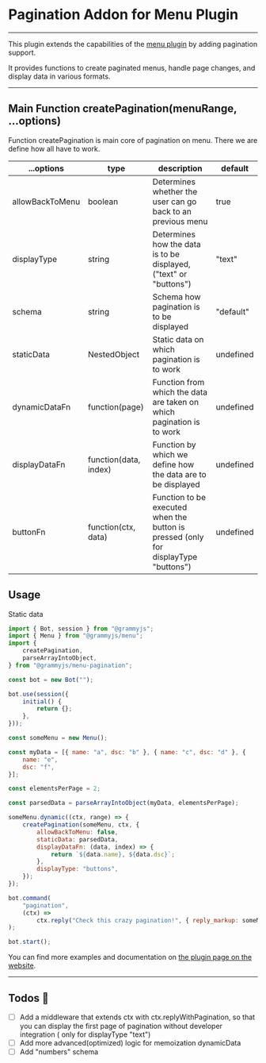 # Pagination Addon for Menu Plugin

---

This plugin extends the capabilities of the [menu plugin](https://github.com/grammyjs/menu) by adding pagination support.

It provides functions to create paginated menus, handle page changes, and display data in various formats.

---

## Main Function createPagination(menuRange, ...options)

Function createPagination is main core of pagination on menu. There we are define how all have to work.

| ...options      | type                  | description                                                                         | default   |
| --------------- | --------------------- | ----------------------------------------------------------------------------------- | --------- |
| allowBackToMenu | boolean               | Determines whether the user can go back to an previous menu                         | true      |
| displayType     | string                | Determines how the data is to be displayed, ("text" or "buttons")                   | "text"    |
| schema          | string                | Schema how pagination is to be displayed                                            | "default" |
| staticData      | NestedObject          | Static data on which pagination is to work                                          | undefined |
| dynamicDataFn   | function(page)        | Function from which the data are taken on which pagination is to work               | undefined |
| displayDataFn   | function(data, index) | Function by which we define how the data are to be displayed                        | undefined |
| buttonFn        | function(ctx, data)   | Function to be executed when the button is pressed (only for displayType "buttons") | undefined |

## Usage

Static data

```js
import { Bot, session } from "@grammyjs";
import { Menu } from "@grammyjs/menu";
import {
    createPagination,
    parseArrayIntoObject,
} from "@grammyjs/menu-pagination";

const bot = new Bot("");

bot.use(session({
    initial() {
        return {};
    },
}));

const someMenu = new Menu();

const myData = [{ name: "a", dsc: "b" }, { name: "c", dsc: "d" }, {
    name: "e",
    dsc: "f",
}];

const elementsPerPage = 2;

const parsedData = parseArrayIntoObject(myData, elementsPerPage);

someMenu.dynamic((ctx, range) => {
    createPagination(someMenu, ctx, {
        allowBackToMenu: false,
        staticData: parsedData,
        displayDataFn: (data, index) => {
            return `${data.name}, ${data.dsc}`;
        },
        displayType: "buttons",
    });
});

bot.command(
    "pagination",
    (ctx) =>
        ctx.reply("Check this crazy pagination!", { reply_markup: someMenu }),
);

bot.start();
```

You can find more examples and documentation on [the plugin page on the website](https://grammy.dev/plugins/menu-pagination).

---

## Todos 🧰

- [ ] Add a middleware that extends ctx with ctx.replyWithPagination, so that you can display the first page of pagination without developer integration ( only for displayType "text")
- [ ] Add more advanced(optimized) logic for memoization dynamicData
- [ ] Add "numbers" schema
